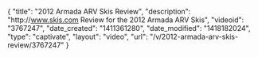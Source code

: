 {
    "title": "2012 Armada ARV Skis Review",
    "description": "http:\/\/www.skis.com Review for the 2012 Armada ARV Skis",
    "videoid": "3767247",
    "date_created": "1411361280",
    "date_modified": "1418182024",
    "type": "captivate",
    "layout": "video",
    "url": "\/v\/2012-armada-arv-skis-review\/3767247"
}